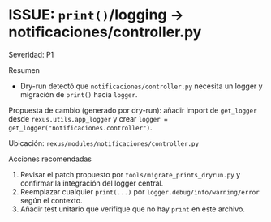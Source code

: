 # ISSUE: `print()`/logging -> notificaciones/controller.py

Severidad: P1

Resumen
- Dry-run detectó que `notificaciones/controller.py` necesita un logger y migración de `print()` hacia `logger`.

Propuesta de cambio (generado por dry-run): añadir import de `get_logger` desde `rexus.utils.app_logger` y crear `logger = get_logger("notificaciones.controller")`.

Ubicación: `rexus/modules/notificaciones/controller.py`

Acciones recomendadas
1. Revisar el patch propuesto por `tools/migrate_prints_dryrun.py` y confirmar la integración del logger central.
2. Reemplazar cualquier `print(...)` por `logger.debug/info/warning/error` según el contexto.
3. Añadir test unitario que verifique que no hay `print` en este archivo.

